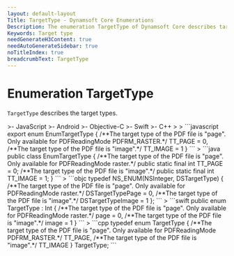 ```yaml
---
layout: default-layout
Title: TargetType - Dynamsoft Core Enumerations
Description: The enumeration TargetType of Dynamsoft Core describes target types.
Keywords: Target type
needGenerateH3Content: true
needAutoGenerateSidebar: true
noTitleIndex: true
breadcrumbText: TargetType
---
```


# Enumeration TargetType

`TargetType` describes the target types.

<div class="sample-code-prefix template2"></div>
   >- JavaScript
   >- Android
   >- Objective-C
   >- Swift
   >- C++
   >
>
```javascript
export enum EnumTargetType
{
   /**The target type of the PDF file is "page". Only available for PDFReadingMode PDFRM_RASTER.*/
   TT_PAGE = 0,
   /**The target type of the PDF file is "image".*/
   TT_IMAGE = 1
}
```
>
```java
public class EnumTargetType {
   /**The target type of the PDF file is "page". Only available for PDFReadingMode raster.*/
   public static final int TT_PAGE = 0;
   /**The target type of the PDF file is "image".*/
   public static final int TT_IMAGE = 1;
}
```
>
```objc
typedef NS_ENUM(NSInteger, DSTargetType)
{
   /**The target type of the PDF file is "page". Only available for PDFReadingMode raster.*/
   DSTargetTypePage = 0,
   /**The target type of the PDF file is "image".*/
   DSTargetTypeImage = 1
};
```
>
```swift
public enum TargetType : Int
{
   /**The target type of the PDF file is "page". Only available for PDFReadingMode raster.*/
   page = 0,
   /**The target type of the PDF file is "image".*/
   image = 1
}
```
>
```cpp
typedef enum TargetType
{
   /**The target type of the PDF file is "page". Only available for PDFReadingMode PDFRM_RASTER.*/
   TT_PAGE,
   /**The target type of the PDF file is "image".*/
   TT_IMAGE
} TargetType;
```
